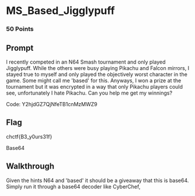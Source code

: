 # MS_Based_Jigglypuff
### 50 Points
## Prompt
I recently competed in an N64 Smash tournament and only played Jigglypuff. While the others were busy playing Pikachu and Falcon mirrors, I stayed true to myself and only played the objectively worst character in the game. Some might call me 'based' for this. Anyways, I won a prize at the tournament but it was encrypted in a way that only Pikachu players could see, unfortunately I hate Pikachu. Can you help me get my winnings? 

Code: Y2hjdGZ7QjNfeTB1cnMzMWZ9


## Flag 
chctf{B3_y0urs31f} 

Base64

## Walkthrough
Given the hints N64 and 'based' it should be a giveaway that this is base64. Simply run it through a base64 decoder like CyberChef,
